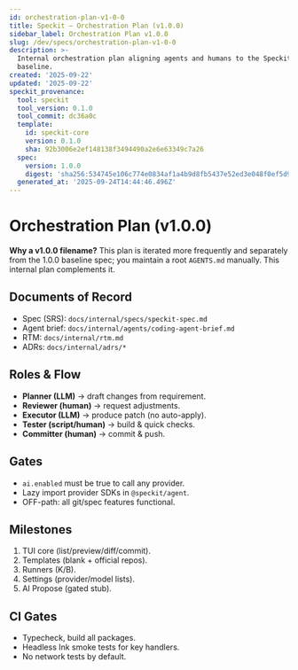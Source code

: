 ```yaml
---
id: orchestration-plan-v1-0-0
title: Speckit — Orchestration Plan (v1.0.0)
sidebar_label: Orchestration Plan v1.0.0
slug: /dev/specs/orchestration-plan-v1-0-0
description: >-
  Internal orchestration plan aligning agents and humans to the Speckit 1.0.0
  baseline.
created: '2025-09-22'
updated: '2025-09-22'
speckit_provenance:
  tool: speckit
  tool_version: 0.1.0
  tool_commit: dc36a0c
  template:
    id: speckit-core
    version: 0.1.0
    sha: 92b3006e2ef148138f3494490a2e6e63349c7a26
  spec:
    version: 1.0.0
    digest: 'sha256:534745e106c774e0834af1a4b9d8fb5437e52ed3e048f0ef5d95667b88284af8'
  generated_at: '2025-09-24T14:44:46.496Z'
---
```


# Orchestration Plan (v1.0.0)

**Why a v1.0.0 filename?** This plan is iterated more frequently and separately from the 1.0.0 baseline spec; you maintain a root `AGENTS.md` manually. This internal plan complements it.

## Documents of Record
- Spec (SRS): `docs/internal/specs/speckit-spec.md`
- Agent brief: `docs/internal/agents/coding-agent-brief.md`
- RTM: `docs/internal/rtm.md`
- ADRs: `docs/internal/adrs/*`

## Roles & Flow
- **Planner (LLM)** → draft changes from requirement.
- **Reviewer (human)** → request adjustments.
- **Executor (LLM)** → produce patch (no auto-apply).
- **Tester (script/human)** → build & quick checks.
- **Committer (human)** → commit & push.

## Gates
- `ai.enabled` must be true to call any provider.
- Lazy import provider SDKs in `@speckit/agent`.
- OFF-path: all git/spec features functional.

## Milestones
1. TUI core (list/preview/diff/commit).
2. Templates (blank + official repos).
3. Runners (K/B).
4. Settings (provider/model lists).
5. AI Propose (gated stub).

## CI Gates
- Typecheck, build all packages.
- Headless Ink smoke tests for key handlers.
- No network tests by default.
